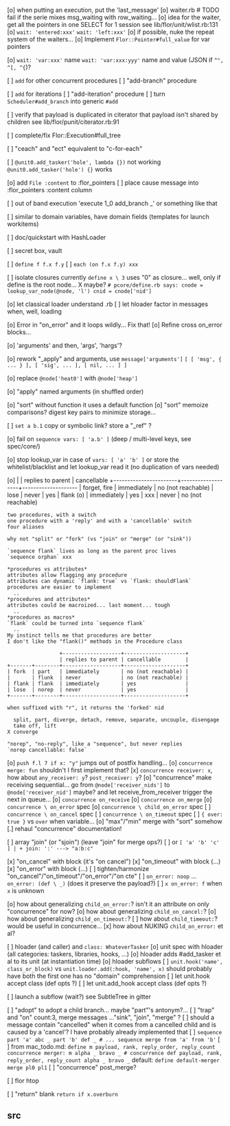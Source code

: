 
[o] when putting an execution, put the 'last_message'
[o] waiter.rb # TODO fail if the serie mixes msg_waiting with row_waiting...
[o] idea for the waiter, get all the pointers in one SELECT for 1 session
    see lib/flor/unit/wlist.rb:131
[o] `wait: 'entered:xxx'`
    `wait: 'left:xxx'`
[o] if possible, nuke the repeat system of the waiters...
[o] Implement `Flor::Pointer#full_value` for var pointers

[o] `wait: 'var:xxx'` name
    `wait: 'var:xxx:yyy'` name and value (JSON if `^", ^[, ^{`)?

[ ] `add` for other concurrent procedures
[ ] "add-branch" procedure

[ ] `add` for iterations
[ ] "add-iteration" procedure
[ ] turn `Scheduler#add_branch` into generic `#add`

[ ] verify that payload is duplicated in citerator
    that payload isn't shared by children
    see lib/flor/punit/citerator.rb:91

[ ] complete/fix Flor::Execution#full_tree

[ ] "ceach" and "ect" equivalent to "c-for-each"

[ ] `@unit0.add_tasker('hole', lambda {})` not working
    `@unit0.add_tasker('hole') {}` works

[o] add `File :content` to :flor_pointers
[ ] place cause message into :flor_pointers :content column

[ ] out of band execution
    'execute 1_0 add_branch _'
    or something like that

[ ] similar to domain variables, have domain fields (templates for launch workitems)

[ ] doc/quickstart with HashLoader

[ ] secret box, vault

[ ] ```
    define f f.x f.y
    ```
[ ] ```
    each (on f.x f.y)
      xxx
    ```

[ ] isolate closures
    currently `define x \ 3` uses "0" as closure...
    well, only if define is the root node... X maybe?
    ``` # pcore/define.rb says:
    cnode = lookup_var_node(@node, 'l')
    cnid = cnode['nid']
    ```

[o] let classical loader understand .rb
[ ] let hloader factor in messages when, well, loading


[o] Error in "on_error" and it loops wildly... Fix that!
[o] Refine cross on_error blocks...

[o] 'arguments' and then, 'args', 'hargs'?

[o] rework "_apply" and arguments, use `message['arguments']`
    ```
    [ [ 'msg', { ... } ],
      [ 'sig', ... ],
      [ nil, ... ] ]
    ```

[o] replace `@node['heat0']` with `@node['heap']`

[o] "apply" named arguments (in shuffled order)

[o] "sort" without function it uses a default function
[o] "sort" memoize comparisons? digest key pairs to minimize storage...

[ ] ```
    set a b.1
    ```
    copy or symbolic link?
    store a "_ref" ?

[o] fail on `sequence vars: [ 'a.b' ]` (deep / multi-level keys, see spec/core/)

[o] stop lookup_var in case of `vars: [ 'a' 'b' ]`
    or store the whitelist/blacklist and let lookup_var read it
       (no duplication of vars needed)

[o] |                       | replies to parent | cancellable
    +-----------------------+-------------------+--------------------
    | forget, fire          | immediately       | no (not reachable)
    | lose                  | never             | yes
    | flank (o)             | immediately       | yes
    | xxx                   | never             | no (not reachable)

    two procedures, with a switch
    one procedure with a 'reply' and with a 'cancellable' switch
    four aliases

    why not "split" or "fork" (vs "join" or "merge" (or "sink"))

    `sequence flank` lives as long as the parent proc lives
    `sequence orphan` xxx

    *procedures vs attributes*
    attributes allow flagging any procedure
    attributes can dynamic `flank: true` vs `flank: shouldFlank`
    procedures are easier to implement
      ..
    *procedures and attributes*
    attributes could be macroized... last moment... tough
      ..
    *procedures as macros*
    `flank` could be turned into `sequence flank`
      ..
    My instinct tells me that procedures are better
    I don't like the "flank()" methods in the Procedure class

                     +-------------------+--------------------+
                     | replies to parent | cancellable        |
    +-------+--------+-------------------+--------------------+
    | fork  | part   | immediately       | no (not reachable) |
    |       | flunk  | never             | no (not reachable) |
    | flank | flank  | immediately       | yes                |
    | lose  | norep  | never             | yes                |
    +-------+--------+-------------------+--------------------+

    when suffixed with "r", it returns the 'forked' nid

      split, part, diverge, detach, remove, separate, uncouple, disengage
      take off, lift
    X converge

    "norep", "no-reply", like a "sequence", but never replies
    `norep cancellable: false`

[o] `push f.l 7 if x: "y"` jumps out of postfix handling...
[o] `concurrence merge: fun` shouldn't I first implement that?
[x] `concurrence receiver: x`, how about `any_receiver: y`? `post_receiver: y`?
[o] "concurrence" make receiving sequential...
    go from `@node['receiver_nids']` to `@node['receiver_nid']` maybe?
    and let receive_from_receiver trigger the next in queue...
[o] `concurrence on_receive`
[o] `concurrence on_merge`
[o] `concurrence \ on_error` spec
[o] `concurrence \ child_on_error` spec
[ ] `concurrence \ on_cancel` spec
[ ] `concurrence \ on_timeout` spec
[ ] `{ over: true }` vs `over` when variable...
[o] "max"/"min" merge with "sort" somehow
[.] rehaul "concurrence" documentation!

[ ] array "join" (or "sjoin") (leave "join" for merge ops?)
[ ] or `[ 'a' 'b' 'c' ] | + join: ':' ---> "a:b:c"`

[x] "on_cancel" with block (it's "on cancel")
[x] "on_timeout" with block (...)
[x] "on_error" with block (...)
[ ] tighten/harmonize "on_cancel"/"on_timeout"/"on_error"/"on cte"
[ ] `on_error: noop` ... `on_error: (def \ _)` (does it preserve the payload?)
[ ] `x on_error: f` when `x` is unknown

[o] how about generalizing `child_on_error:`?
    isn't it an attribute on only "concurrence" for now?
[o] how about generalizing `child_on_cancel:`?
[o] how about generalizing `child_on_timeout:`?
[ ] how about `child_timeout:`? would be useful in concurrence...
[x] how about NUKING `child_on_error:` et al?

[ ] hloader (and caller) and `class: WhateverTasker`
[o] unit spec with hloader (all categories: taskers, libraries, hooks, ...)
[o] hloader adds #add_tasker et al to its unit (at instantiation time)
[o] hloader subflows
[ ] `unit.hook('name', class_or_block)` vs `unit.loader.add(:hook, 'name', x)`
    should probably have both
    the first one has no "domain" comprehension
[ ] let unit.hook accept class (def opts ?)
[ ] let unit.add_hook accept class (def opts ?)

[ ] launch a subflow (wait?) see SubtleTree in gitter

[ ] "adopt" to adopt a child branch...
    maybe "part"'s antonym?...
[ ] "trap" and "on" count:3, merge messages
    ..."sink", "join", "merge" ?
[ ] should a message contain "cancelled" when it comes from a cancelled
    child and is caused by a 'cancel'?
    I have probably already implemented that
[ ] ```
    sequence
      part 'a'
        abc _
      part 'b'
        def _
    # ...
    sequence
      merge
        from 'a'
        from 'b'
    ```
[ ] from mac_todo.md:
    ```
    define m payload, rank, reply_order, reply_count
    concurrence merger: m
      alpha _
      bravo _
    #
    concurrence
      def payload, rank, reply_order, reply_count
      alpha _
      bravo _
    ```
    default:
    ```
    define default-merger
      merge pl0 pl1
    ```
[ ] "concurrence" post_merge?

[ ] flor htop

[ ] "return" blank `return if x.overburn`


## src

